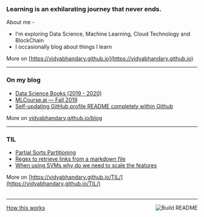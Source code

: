 ### Learning is an exhilarating journey that never ends. 

About me -

- I'm exploring Data Science, Machine Learning, Cloud Technology and BlockChain
- I occasionally blog about things I learn

More on [https://vidyabhandary.github.io](https://vidyabhandary.github.io)

<table><tr>

---

### On my blog
<!-- blog starts -->
* [Data Science Books (2019 - 2020)](https://vidyabhandary.github.io/blog/machine/learning/2020/07/27/DataScienceBooks2019-2020.html)
* [MLCourse.ai — Fall 2019](https://vidyabhandary.github.io/blog/machine/learning/2020/07/27/MLCourseai-Fall2019.html)
* [Self-updating GitHub profile README completely within Github](https://vidyabhandary.github.io/blog/github/2020/07/27/Self-updating-profile-readme.html)
<!-- blog ends -->
More on [vidyabhandary.github.io/blog](https://vidyabhandary.github.io/blog/)
</tr>
<tr>

---
  
### TIL
<!-- tils starts -->

* [Partial Sorts Partitioning](https://github.com/vidyabhandary/til/blob/master/pandas-numpy/partial_sort.md)
* [Regex to retrieve links from a markdown file](https://github.com/vidyabhandary/til/blob/master/regex/get_links.md)
* [When using SVMs why do we need to scale the features](https://github.com/vidyabhandary/til/blob/master/ml_algorithms/svm_feature_scaling.md)
<!-- tils ends -->
More on [https://vidyabhandary.github.io/TIL/](https://vidyabhandary.github.io/TIL/)
</tr></table>

---
<a href="https://vidyabhandary.github.io/blog/github/2020/07/27/Self-updating-profile-readme.html/">How this works</a>
<a href="https://github.com/vidyabhandary/vidyabhandary/actions"><img src="https://github.com/vidyabhandary/vidyabhandary/workflows/Build%20README/badge.svg" align="right" alt="Build README"></a> 

<!-- ### Hi there 👋 --->
<!--
**vidyabhandary/vidyabhandary** is a ✨ _special_ ✨ repository because its `README.md` (this file) appears on your GitHub profile.
-->
<!--
Here are some ideas to get you started:

- 🔭 I’m currently working on ...
- 🌱 I’m currently learning ...
- 👯 I’m looking to collaborate on ...
- 🤔 I’m looking for help with ...
- 💬 Ask me about ...
- 📫 How to reach me: ...
- 😄 Pronouns: ...
- ⚡ Fun fact: ...
-->
